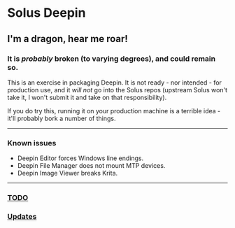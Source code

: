# Solus Deepin

## I'm a dragon, hear me roar!

### It is *probably* broken (to varying degrees), and could remain so.

This is an exercise in packaging Deepin.
It is not ready - nor intended - for production use, and it *will not* go into the Solus repos (upstream Solus won't take it, I won't submit it and take on that responsibility).

If you do try this, running it on your production machine is a terrible idea - it'll probably bork a number of things.

***

### Known issues

* Deepin Editor forces Windows line endings.
* Deepin File Manager does not mount MTP devices.
* Deepin Image Viewer breaks Krita.

***

### [TODO](TODO.md)

### [Updates](UPDATES.md)
